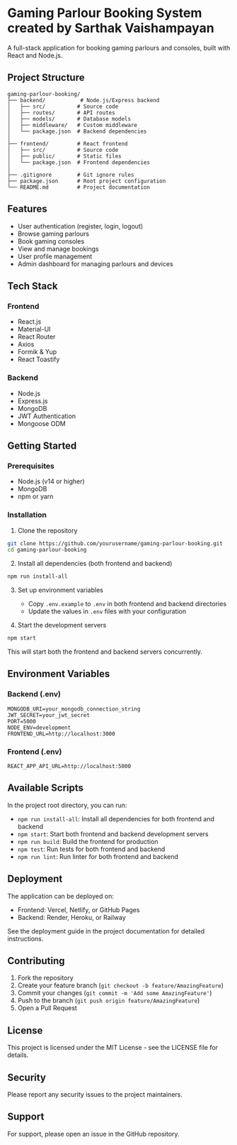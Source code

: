 # Gaming Parlour Booking System created by Sarthak Vaishampayan

A full-stack application for booking gaming parlours and consoles, built with React and Node.js.

## Project Structure

```
gaming-parlour-booking/
├── backend/           # Node.js/Express backend
│   ├── src/          # Source code
│   ├── routes/       # API routes
│   ├── models/       # Database models
│   ├── middleware/   # Custom middleware
│   └── package.json  # Backend dependencies
│
├── frontend/         # React frontend
│   ├── src/          # Source code
│   ├── public/       # Static files
│   └── package.json  # Frontend dependencies
│
├── .gitignore        # Git ignore rules
├── package.json      # Root project configuration
└── README.md         # Project documentation
```

## Features

- User authentication (register, login, logout)
- Browse gaming parlours
- Book gaming consoles
- View and manage bookings
- User profile management
- Admin dashboard for managing parlours and devices

## Tech Stack

### Frontend
- React.js
- Material-UI
- React Router
- Axios
- Formik & Yup
- React Toastify

### Backend
- Node.js
- Express.js
- MongoDB
- JWT Authentication
- Mongoose ODM

## Getting Started

### Prerequisites
- Node.js (v14 or higher)
- MongoDB
- npm or yarn

### Installation

1. Clone the repository
```bash
git clone https://github.com/yourusername/gaming-parlour-booking.git
cd gaming-parlour-booking
```

2. Install all dependencies (both frontend and backend)
```bash
npm run install-all
```

3. Set up environment variables
   - Copy `.env.example` to `.env` in both frontend and backend directories
   - Update the values in `.env` files with your configuration

4. Start the development servers
```bash
npm start
```
This will start both the frontend and backend servers concurrently.

## Environment Variables

### Backend (.env)
```
MONGODB_URI=your_mongodb_connection_string
JWT_SECRET=your_jwt_secret
PORT=5000
NODE_ENV=development
FRONTEND_URL=http://localhost:3000
```

### Frontend (.env)
```
REACT_APP_API_URL=http://localhost:5000
```

## Available Scripts

In the project root directory, you can run:

- `npm run install-all`: Install all dependencies for both frontend and backend
- `npm start`: Start both frontend and backend development servers
- `npm run build`: Build the frontend for production
- `npm test`: Run tests for both frontend and backend
- `npm run lint`: Run linter for both frontend and backend

## Deployment

The application can be deployed on:
- Frontend: Vercel, Netlify, or GitHub Pages
- Backend: Render, Heroku, or Railway

See the deployment guide in the project documentation for detailed instructions.

## Contributing

1. Fork the repository
2. Create your feature branch (`git checkout -b feature/AmazingFeature`)
3. Commit your changes (`git commit -m 'Add some AmazingFeature'`)
4. Push to the branch (`git push origin feature/AmazingFeature`)
5. Open a Pull Request

## License

This project is licensed under the MIT License - see the LICENSE file for details.

## Security

Please report any security issues to the project maintainers.

## Support

For support, please open an issue in the GitHub repository. 